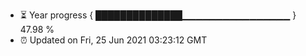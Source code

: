- ⏳ Year progress { ██████████████▁▁▁▁▁▁▁▁▁▁▁▁▁▁▁▁ } 47.98 %
- ⏰ Updated on Fri, 25 Jun 2021 03:23:12 GMT

